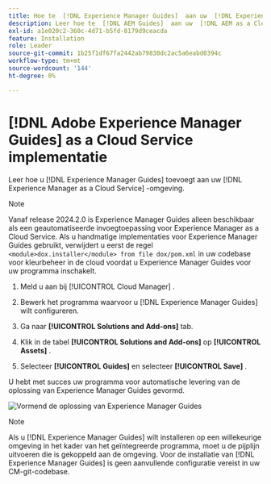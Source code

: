 ```yaml
---
title: Hoe te  [!DNL Experience Manager Guides]  aan uw  [!DNL Experience Manager as a Cloud Service]  milieu toevoegen
description: Leer hoe te  [!DNL AEM Guides]  aan uw  [!DNL AEM as a Cloud Service]  milieu toevoegen
exl-id: a1e020c2-360c-4d71-b5fd-8179d9ceacda
feature: Installation
role: Leader
source-git-commit: 1b25f1df67fa2442ab79830dc2ac5a6eabd0394c
workflow-type: tm+mt
source-wordcount: '144'
ht-degree: 0%

---
```


# [!DNL Adobe Experience Manager Guides] as a Cloud Service implementatie

Leer hoe u [!DNL Experience Manager Guides] toevoegt aan uw [!DNL Experience Manager as a Cloud Service] -omgeving.


>[!NOTE]
>
> Vanaf release 2024.2.0 is Experience Manager Guides alleen beschikbaar als een geautomatiseerde invoegtoepassing voor Experience Manager as a Cloud Service. Als u handmatige implementaties voor Experience Manager Guides gebruikt, verwijdert u eerst de regel `<module>dox.installer</module> from file dox/pom.xml` in uw codebase voor kleurbeheer in de cloud voordat u Experience Manager Guides voor uw programma inschakelt.

1. Meld u aan bij [!UICONTROL Cloud Manager] .

1. Bewerk het programma waarvoor u [!DNL Experience Manager Guides] wilt configureren.

1. Ga naar **[!UICONTROL Solutions and Add-ons]** tab.

1. Klik in de tabel **[!UICONTROL Solutions and Add-ons]** op **[!UICONTROL Assets]** .

1. Selecteer **[!UICONTROL Guides]** en selecteer **[!UICONTROL Save]** .

U hebt met succes uw programma voor automatische levering van de oplossing van Experience Manager Guides gevormd.

![ Vormend de oplossing van Experience Manager Guides ](assets/addon-configuration.png)

>[!NOTE]
>
>Als u [!DNL Experience Manager Guides] wilt installeren op een willekeurige omgeving in het kader van het geïntegreerde programma, moet u de pijplijn uitvoeren die is gekoppeld aan de omgeving. Voor de installatie van [!DNL Experience Manager Guides] is geen aanvullende configuratie vereist in uw CM-git-codebase.
